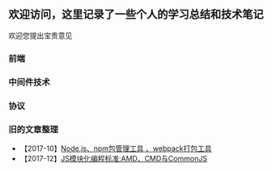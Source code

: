## 欢迎访问，这里记录了一些个人的学习总结和技术笔记

欢迎您提出宝贵意见

### 前端

### 中间件技术

### 协议

### 旧的文章整理
* 【2017-10】[Node.js、npm包管理工具 、webpack打包工具](https://briellezhao.github.io/skysailing/2017/Node.js、npm包管理工具和webpack打包工具)
* 【2017-12】[JS模块化编程标准:AMD、CMD与CommonJS](https://briellezhao.github.io/skysailing/2017/JS模块化编程标准_AMD、CMD与CommonJS)



